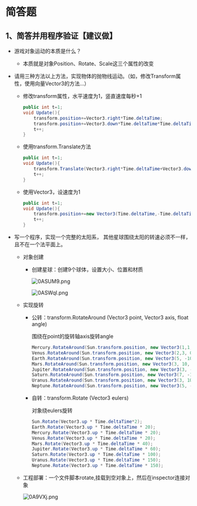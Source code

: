 # 简答题

## 1、简答并用程序验证【建议做】

* 游戏对象运动的本质是什么？
  * 本质就是对象Position、Rotate、Scale这三个属性的改变
* 请用三种方法以上方法，实现物体的抛物线运动。（如，修改Transform属性，使用向量Vector3的方法…）
  * 修改transform属性，水平速度为1，竖直速度每秒+1

    ```c#
    public int t=1;
    void Update(){
        transform.position+=Vector3.right*Time.deltaTime;
        transform.position+=Vector3.down*Time.deltaTime*Time.deltaTime*t;
        t++;
    }
    ```

  * 使用transform.Translate方法

    ```c#
    public int t=1;
    void Update(){
        transform.Translate(Vector3.right*Time.deltaTime+Vector3.down*Time.deltaTime*Time.deltaTime*t);
        t++;
    }
    ```

  * 使用Vector3，设速度为1

    ```c#
    public int t=1;
    void Update(){
        transform.position+=new Vector3(Time.deltaTime,-Time.deltaTime*t, 0);
        t++;
    }
    ```

* 写一个程序，实现一个完整的太阳系， 其他星球围绕太阳的转速必须不一样，且不在一个法平面上。
  * 对象创建
    * 创建星球：创建9个球体，设置大小、位置和材质

        ![0ASUM9.png](https://s1.ax1x.com/2020/09/27/0ASUM9.png)

        ![0ASWqI.png](https://s1.ax1x.com/2020/09/27/0ASWqI.png)

  * 实现旋转
    * 公转：transform.RotateAround (Vector3 point, Vector3 axis, float angle)
        
        围绕在point的旋转轴axis旋转angle

        ```c#
        Mercury.RotateAround(Sun.transform.position, new Vector3(1,1, 0), 10 * Time.deltaTime);
        Venus.RotateAround(Sun.transform.position, new Vector3(2,3, 0), 30 * Time.deltaTime);
        Earth.RotateAround(Sun.transform.position, new Vector3(5, -10, 0), -30 * Time.deltaTime);
        Mars.RotateAround(Sun.transform.position, new Vector3(3, 10, 0), 24 * Time.deltaTime);
        Jupiter.RotateAround(Sun.transform.position, new Vector3(3, -10, 0), -15 * Time.deltaTime);
        Saturn.RotateAround(Sun.transform.position, new Vector3(7, -10, 0), -10 * Time.deltaTime);
        Uranus.RotateAround(Sun.transform.position, new Vector3(3, 10, 0), 5 * Time.deltaTime);
        Neptune.RotateAround(Sun.transform.position, new Vector3(5, -10, 0), -10 * Time.deltaTime);
        ```
    * 自转：transform.Rotate (Vector3 eulers)

      对象绕eulers旋转        

        ```c#
        Sun.Rotate(Vector3.up * Time.deltaTime*2);
        Earth.Rotate(Vector3.up * Time.deltaTime * 20);
        Mercury.Rotate(Vector3.up * Time.deltaTime * 20);
        Venus.Rotate(Vector3.up * Time.deltaTime * 20);
        Mars.Rotate(Vector3.up * Time.deltaTime * 40);
        Jupiter.Rotate(Vector3.up * Time.deltaTime * 60);
        Saturn.Rotate(Vector3.up * Time.deltaTime * 100);
        Uranus.Rotate(Vector3.up * Time.deltaTime * 150);
        Neptune.Rotate(Vector3.up * Time.deltaTime * 150);
        ```

  * 工程部署：一个文件脚本rotate,挂载到空对象上，然后在inspector连接对象

    ![0A9VXj.png](https://s1.ax1x.com/2020/09/27/0A9VXj.png)
